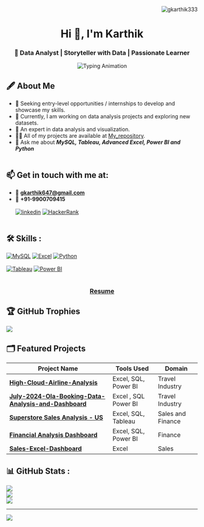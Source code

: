 
<p align="Right"> <img src="https://komarev.com/ghpvc/?username=gkarthik333&label=Profile%20views&color=0e75b6&style=flat" alt="gkarthik333" /> </p>                
  
<h1 align="center">Hi 👋, I'm Karthik</h1>              
<h3 align="center">🚀 Data Analyst | Storyteller with Data | Passionate Learner</h3>            
<p align="center">        
  <img src="https://readme-typing-svg.demolab.com?font=Fira+Code&size=24&duration=4000&pause=1000&color=3498db&center=true&width=600&lines=Identify+Problem;Gather+Data;Analyze+Data;Find+Solutions" alt="Typing Animation" />
</p>

## 🖋️ About Me  

- 🔭 Seeking entry-level opportunities / internships to develop and showcase my skills.
- 🌱 Currently, I am working on data analysis projects and exploring new datasets.
- 🎯 An expert in data analysis and visualization.
- 👨‍💻 All of my projects are available at <a href="https://github.com/gkarthik333?tab=repositories">My_repository</a>.
- 💬 Ask me about ***MySQL, Tableau, Advanced Excel, Power BI and Python***<br><br>

## 📫 Get in touch with me at:
- 📧 **gkarthik647@gmail.com**
- 📲 **+91-9900709415**<br><br>
  [![linkedin](https://img.shields.io/badge/linkedin-0A66C2?style=for-the-badge&logo=linkedin&logoColor=white)](https://www.linkedin.com/in/karthikgk-id333/)
  [![HackerRank](https://img.shields.io/badge/HackerRank-%2300000f.svg?style=for-the-badge&logo=HackerRank&logoColor=white)](https://www.hackerrank.com/profile/gkarthik647)
  <br><br>

## 🛠 Skills :
[![MySQL](https://img.shields.io/badge/MySQL-3670A0?style=for-the-badge&logo=MySQL&logoColor=white)](https://www.mysql.com/)
[![Excel](https://img.shields.io/badge/Excel-%2344A833.svg?style=for-the-badge&logo=Excel&logoColor=white)](https://www.microsoft.com/en-in/microsoft-365/excel)
[![Python](https://img.shields.io/badge/Python-3670A0?style=for-the-badge&logo=Python&logoColor=ffdd54)](https://www.python.org/https://www.python.org/)<br><br>
 [![Tableau](https://img.shields.io/badge/Tableau-%23ffffff.svg?style=for-the-badge&logo=Tableau&logoColor=black)](https://www.tableau.com/products/desktop)
 [![Power BI](https://img.shields.io/badge/Power_BI-%23F7931E.svg?style=for-the-badge&logo=Power_BI&logoColor=white)](https://www.microsoft.com/en-us/power-platform/products/power-bi)<br><br>



<h3 align="center"><a href="https://github.com/gkarthik333/gkarthik333/blob/main/Karthik%20Gk%20-%20Data%20Analyst.pdf">Resume</a></h3>   

## 🏆 GitHub Trophies
![](https://github-profile-trophy.vercel.app/?username=gkarthik333&theme=dark&no-frame=true&no-bg=true&margin-w=4)

## 🗂️ Featured Projects

| **Project Name**                                                                                      | **Tools Used**                     | **Domain**              |
|-------------------------------------------------------------------------------------------------------|------------------------------------|-------------------------|
| [**High-Cloud-Airline-Analysis**](https://github.com/gkarthik333/High-Cloud-Airline-Analysis) | Excel, SQL, Power BI     |Travel Industry      |
| [**July-2024-Ola-Booking-Data-Analysis-and-Dashboard**](https://github.com/gkarthik333/July-2024-Ola-Booking-Data-Analysis-and-Dashboard)  | Excel , SQL Power BI                          | Travel Industry           |
| [**Superstore Sales Analysis - US**](https://github.com/gkarthik333/Superstore-Dashboard) | Excel, SQL, Tableau                  | Sales and Finance       |
| [**Financial Analysis Dashboard**](https://github.com/gkarthik333/Financial-Analysis)| Excel, SQL, Power BI     |  Finance             |
| [**Sales-Excel-Dashboard**](https://github.com/gkarthik333/Sales-Excel-Dashboard) | Excel                | Sales        |




## 📊 GitHub Stats :
![](https://github-readme-streak-stats.herokuapp.com/?user=gkarthik333&theme=dark&hide_border=false)<br/>
![](https://github-readme-stats.vercel.app/api?username=gkarthik333&theme=dark&hide_border=false&include_all_commits=false&count_private=false)<br/>
![](https://github-readme-stats.vercel.app/api/top-langs/?username=gkarthik333&theme=dark&hide_border=false&include_all_commits=false&count_private=false&layout=compact)

----------------
[![](https://visitcount.itsvg.in/api?id=gkarthik333&icon=0&color=0)](https://visitcount.itsvg.in)








<!-- Proudly created with GPRM ( https://gprm.itsvg.in ) -->


<!---
gkarthik333/gkarthik333 is a ✨ special ✨ repository because its `README.md` (this file) appears on your GitHub profile.
You can click the Preview link to take a look at your changes.
--->
